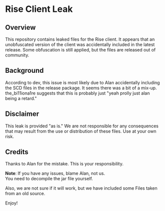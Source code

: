 # Rise Client Leak

## Overview
This repository contains leaked files for the Rise client. It appears that an unobfuscated version of the client was accidentally included in the latest release. Some obfuscation is still applied, but the files are released out of community.

## Background
According to dev, this issue is most likely due to Alan accidentally including the SCD files in the release package. It seems there was a bit of a mix-up.  
the_bi11iona1re suggests that this is probably just "yeah prolly just alan being a retard."

## Disclaimer
This leak is provided "as is." We are not responsible for any consequences that may result from the use or distribution of these files. Use at your own risk.

## Credits
Thanks to Alan for the mistake. This is your responsibility.

**Note**: If you have any issues, blame Alan, not us.  
You need to decompile the jar file yourself.

Also, we are not sure if it will work, but we have included some Files taken from an old source.

Enjoy!

